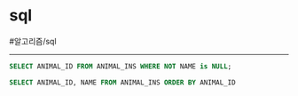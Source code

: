 # sql
#알고리즘/sql

---

```sql
SELECT ANIMAL_ID FROM ANIMAL_INS WHERE NOT NAME is NULL;
```

```sql
SELECT ANIMAL_ID, NAME FROM ANIMAL_INS ORDER BY ANIMAL_ID 
```
